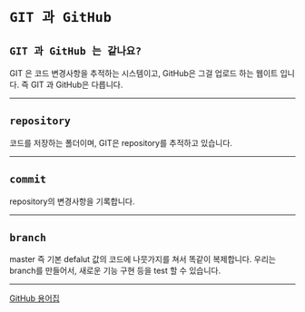 # `GIT 과 GitHub`

## `GIT 과 GitHub 는 같나요?`
GIT 은 코드 변경사항을 추적하는 시스템이고,
GitHub은 그걸 업로드 하는 웹이트 입니다.
즉 GIT 과 GitHub은 다릅니다.

---

## `repository`
코드를 저장하는 폴더이며, GIT은 repository를 추적하고 있습니다.

---

## `commit`
repository의 변경사항을 기록합니다.

---

## `branch`
master 즉 기본 defalut 값의 코드에 나뭇가지를 쳐서 똑같이 복제합니다.
우리는 branch를 만들어서, 새로운 기능 구현 등을 test 할 수 있습니다.

---

[GitHub 용어집](https://help.github.com/en/github/getting-started-with-github/github-glossary)
